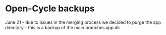 # Open-Cycle backups

June 21 - due to issues in the merging process we decided to purge the app directory - this is a backup of the main branches app dir
